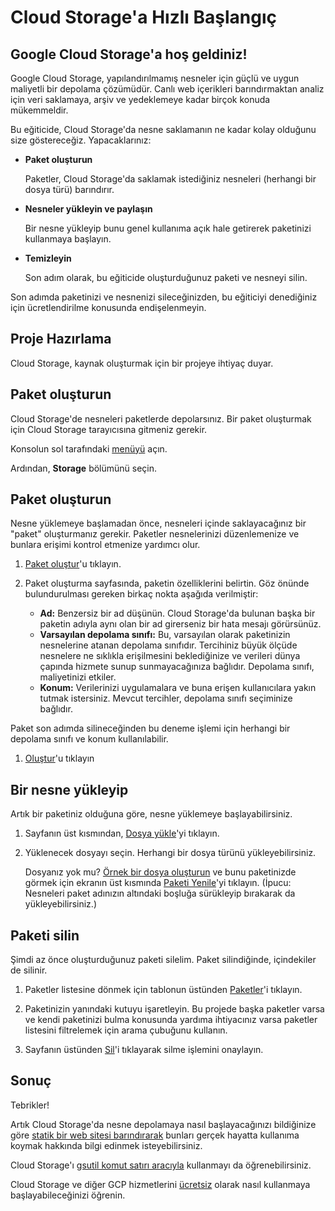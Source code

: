 # Cloud Storage'a Hızlı Başlangıç

## Google Cloud Storage'a hoş geldiniz!

<walkthrough-tutorial-url url="https://cloud.google.com/storage/docs/quickstart-console"></walkthrough-tutorial-url>

Google Cloud Storage, yapılandırılmamış nesneler için güçlü ve uygun maliyetli bir depolama çözümüdür. Canlı web içerikleri barındırmaktan analiz için veri saklamaya, arşiv ve yedeklemeye kadar birçok konuda mükemmeldir.

Bu eğiticide, Cloud Storage'da nesne saklamanın ne kadar kolay olduğunu size göstereceğiz. Yapacaklarınız:

  *  **Paket oluşturun**

     Paketler, Cloud Storage'da saklamak istediğiniz nesneleri (herhangi bir dosya türü) barındırır.

  *  **Nesneler yükleyin ve paylaşın**

     Bir nesne yükleyip bunu genel kullanıma açık hale getirerek paketinizi kullanmaya başlayın.

  *  **Temizleyin**

     Son adım olarak, bu eğiticide oluşturduğunuz paketi ve nesneyi silin.

Son adımda paketinizi ve nesnenizi sileceğinizden, bu eğiticiyi denediğiniz için ücretlendirilme konusunda endişelenmeyin.

## Proje Hazırlama

Cloud Storage, kaynak oluşturmak için bir projeye ihtiyaç duyar.

<walkthrough-project-billing-setup></walkthrough-project-billing-setup>

## Paket oluşturun

Cloud Storage'de nesneleri paketlerde depolarsınız. Bir paket oluşturmak için Cloud Storage tarayıcısına gitmeniz gerekir.

Konsolun sol tarafındaki [menüyü][spotlight-menu] açın.

Ardından, **Storage** bölümünü seçin.

<walkthrough-menu-navigation sectionid="STORAGE_SECTION"></walkthrough-menu-navigation>

## Paket oluşturun

Nesne yüklemeye başlamadan önce, nesneleri içinde saklayacağınız bir "paket" oluşturmanız gerekir. Paketler nesnelerinizi düzenlemenize ve bunlara erişimi kontrol etmenize yardımcı olur.

  1. [Paket oluştur](walkthrough://spotlight-pointer?cssSelector=#p6ntest-cloudstorage-create-first-bucket-button)'u tıklayın.

  1. Paket oluşturma sayfasında, paketin özelliklerini belirtin. Göz önünde bulundurulması gereken birkaç nokta aşağıda verilmiştir:

     *  **Ad:** Benzersiz bir ad düşünün. Cloud Storage'da bulunan başka bir paketin adıyla aynı olan bir ad girerseniz bir hata mesajı görürsünüz.
     *  **Varsayılan depolama sınıfı:** Bu, varsayılan olarak paketinizin nesnelerine atanan depolama sınıfıdır. Tercihiniz büyük ölçüde nesnelere ne sıklıkla erişilmesini beklediğinize ve verileri dünya çapında hizmete sunup sunmayacağınıza bağlıdır. Depolama sınıfı, maliyetinizi etkiler.
     *  **Konum:** Verilerinizi uygulamalara ve buna erişen kullanıcılara yakın tutmak istersiniz. Mevcut tercihler, depolama sınıfı seçiminize bağlıdır.

Paket son adımda silineceğinden bu deneme işlemi için herhangi bir depolama sınıfı ve konum kullanılabilir.

  1. [Oluştur][spotlight-create-button]'u tıklayın

## Bir nesne yükleyip

Artık bir paketiniz olduğuna göre, nesne yüklemeye başlayabilirsiniz.

  1. Sayfanın üst kısmından, [Dosya yükle][spotlight-upload-file]'yi tıklayın.

  1. Yüklenecek dosyayı seçin. Herhangi bir dosya türünü yükleyebilirsiniz.

     Dosyanız yok mu? [Örnek bir dosya oluşturun][create-sample-file] ve bunu paketinizde görmek için ekranın üst kısmında [Paketi Yenile][spotlight-refresh-bucket]'yi tıklayın. (İpucu: Nesneleri paket adınızın altındaki boşluğa sürükleyip bırakarak da yükleyebilirsiniz.)

## Paketi silin

Şimdi az önce oluşturduğunuz paketi silelim. Paket silindiğinde, içindekiler de silinir.

  1. Paketler listesine dönmek için tablonun üstünden [Paketler][spotlight-buckets-link]'i tıklayın.

  1. Paketinizin yanındaki kutuyu işaretleyin. Bu projede başka paketler varsa ve kendi paketinizi bulma konusunda yardıma ihtiyacınız varsa paketler listesini filtrelemek için arama çubuğunu kullanın.

  1. Sayfanın üstünden [Sil][spotlight-delete-buckets]'i tıklayarak silme işlemini onaylayın.

## Sonuç

<walkthrough-conclusion-trophy></walkthrough-conclusion-trophy>

Tebrikler!

Artık Cloud Storage'da nesne depolamaya nasıl başlayacağınızı bildiğinize göre
 [statik bir web sitesi barındırarak](https://cloud.google.com/storage/docs/hosting-static-website) bunları gerçek hayatta kullanıma koymak hakkında bilgi edinmek isteyebilirsiniz.

Cloud Storage'ı [gsutil komut satırı aracıyla](https://cloud.google.com/storage/docs/quickstart-gsutil) kullanmayı da öğrenebilirsiniz.

Cloud Storage ve diğer GCP hizmetlerini [ücretsiz](https://cloud.google.com/free) olarak nasıl kullanmaya başlayabileceğinizi öğrenin.

[create-sample-file]: walkthrough://create-sample-storage-file
[spotlight-buckets-link]: walkthrough://spotlight-pointer?cssSelector=.p6n-cloudstorage-path-link
[spotlight-create-bucket]: walkthrough://spotlight-pointer?cssSelector=#p6ntest-cloudstorage-create-first-bucket-button,#p6n-cloudstorage-create-bucket
[spotlight-create-button]: walkthrough://spotlight-pointer?cssSelector=#p6ntest-gcs-create-bucket-button
[spotlight-delete-buckets]: walkthrough://spotlight-pointer?spotlightId=gcs-action-bar-delete-bucket
[spotlight-menu]: walkthrough://spotlight-pointer?spotlightId=console-nav-menu
[spotlight-public-link]: walkthrough://spotlight-pointer?cssSelector=.p6n-cloudstorage-browser-public-label
[spotlight-refresh-bucket]: walkthrough://spotlight-pointer?spotlightId=gcs-action-bar-refresh-objects
[spotlight-share-public]: walkthrough://spotlight-pointer?cssSelector=.p6n-cloudstorage-browser-public-checkbox
[spotlight-upload-file]: walkthrough://spotlight-pointer?spotlightId=gcs-action-bar-upload-file
